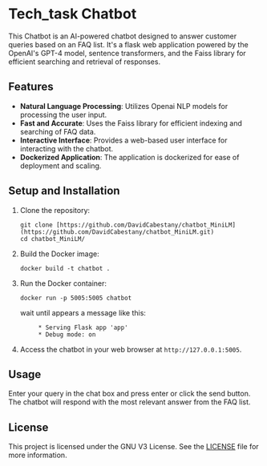 # Tech_task Chatbot

This Chatbot is an AI-powered chatbot designed to answer customer queries based on an FAQ list. It's a flask web application powered by the OpenAI's GPT-4 model, sentence transformers, and the Faiss library for efficient searching and retrieval of responses.



## Features
- **Natural Language Processing**: Utilizes Openai NLP models for processing the user input.
- **Fast and Accurate**: Uses the Faiss library for efficient indexing and searching of FAQ data.
- **Interactive Interface**: Provides a web-based user interface for interacting with the chatbot.
- **Dockerized Application**: The application is dockerized for ease of deployment and scaling.

## Setup and Installation
1. Clone the repository:
    ```
    git clone [https://github.com/DavidCabestany/chatbot_MiniLM](https://github.com/DavidCabestany/chatbot_MiniLM.git)
    cd chatbot_MiniLM/
    ```

2. Build the Docker image:
    ```
    docker build -t chatbot .
    ```

3. Run the Docker container:
    ```
    docker run -p 5005:5005 chatbot
    ```
    wait until appears a message like this:

   ```
        * Serving Flask app 'app'
        * Debug mode: on
   ```


5. Access the chatbot in your web browser at `http://127.0.0.1:5005`.

## Usage
Enter your query in the chat box and press enter or click the send button. The chatbot will respond with the most relevant answer from the FAQ list.

## License
This project is licensed under the GNU V3 License. See the [LICENSE](LICENSE) file for more information.
